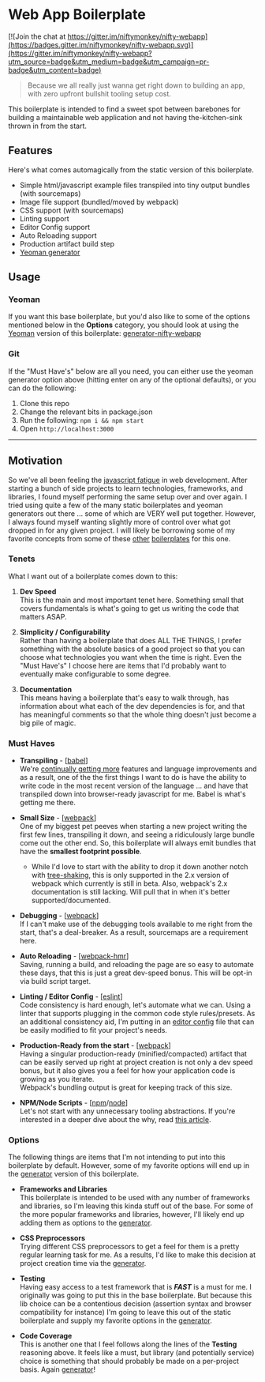 # Web App Boilerplate

[![Join the chat at https://gitter.im/niftymonkey/nifty-webapp](https://badges.gitter.im/niftymonkey/nifty-webapp.svg)](https://gitter.im/niftymonkey/nifty-webapp?utm_source=badge&utm_medium=badge&utm_campaign=pr-badge&utm_content=badge)
  
> Because we all really just wanna get right down to building an app, with zero upfront bullshit tooling setup cost.  

This boilerplate is intended to find a sweet spot between barebones for building a maintainable web application 
and not having the-kitchen-sink thrown in from the start.
   
## Features
Here's what comes automagically from the static version of this boilerplate.

- Simple html/javascript example files transpiled into tiny output bundles (with sourcemaps)  
- Image file support (bundled/moved by webpack)  
- CSS support (with sourcemaps)  
- Linting support  
- Editor Config support  
- Auto Reloading support  
- Production artifact build step  
- [Yeoman generator][nwa-generator]
  
  
## Usage

### Yeoman
If you want this base boilerplate, but you'd also like to some of the options mentioned below in the **Options** 
category, you should look at using the [Yeoman][yo] version of this boilerplate:  [generator-nifty-webapp][nwa-generator]

### Git
If the "Must Have's" below are all you need, you can either use the yeoman generator option above (hitting enter on any
of the optional defaults), or you can do the following:

1. Clone this repo
2. Change the relevant bits in package.json
3. Run the following: `npm i && npm start`
4. Open `http://localhost:3000`

  
---------------------------------------


## Motivation
So we've all been feeling the [javascript fatigue][js-fatigue] in web development.  After starting a bunch of side 
projects to learn technologies, frameworks, and libraries, I found myself performing the same setup over and over again. 
I tried using quite a few of the many static boilerplates and yeoman generators out there ... some of which are VERY 
well put together. However, I always found myself wanting slightly more of control over what got dropped in for any 
given project.  I will likely be borrowing some of my favorite concepts from some of these [other][react-slingshot] 
[boilerplates][rrsk] for this one.

### Tenets
What I want out of a boilerplate comes down to this:

1. **Dev Speed**  
This is the main and most important tenet here.  Something small that covers fundamentals is what's going to get us 
writing the code that matters ASAP. 
  
  
2. **Simplicity / Configurability**  
Rather than having a boilerplate that does ALL THE THINGS, I prefer something with the absolute basics of a good project
so that you can choose what technologies you want when the time is right.  Even the "Must Have's" I choose here are items 
that I'd probably want to eventually make configurable to some degree.
  
  
3. **Documentation**  
This means having a boilerplate that's easy to walk through, has information about what each of the dev dependencies
is for, and that has meaningful comments so that the whole thing doesn't just become a big pile of magic.
  
  
### Must Haves
* **Transpiling** - [[babel]]  
We're [continually getting more][tc39-ecma] features and language improvements and as a result, one of the the first 
things I want to do is have the ability to write code in the most recent version of the language ... and have that 
transpiled down into browser-ready javascript for me.  Babel is what's getting me there.
  
  
* **Small Size** - [[webpack]]  
One of my biggest pet peeves when starting a new project writing the first few lines, transpiling it down, and seeing a 
ridiculously large bundle come out the other end.  So, this boilerplate will always emit bundles that have the 
**smallest footprint possible**. 

  * While I'd love to start with the ability to drop it down another notch with [tree-shaking][tree-shaking], this is 
    only supported in the 2.x version of webpack which currently is still in beta. Also, webpack's 2.x documentation
    is still lacking.  Will pull that in when it's better supported/documented.
  
  
* **Debugging** - [[webpack]]  
If I can't make use of the debugging tools available to me right from the start, that's a deal-breaker. As a result, 
sourcemaps are a requirement here.  
  
  
* **Auto Reloading** - [[webpack-hmr]]  
Saving, running a build, and reloading the page are so easy to automate these days, that this is just a great 
dev-speed bonus.  This will be opt-in via build script target.
  
  
* **Linting / Editor Config** - [[eslint]]  
Code consistency is hard enough, let's automate what we can.  Using a linter that supports plugging in the common code 
style rules/presets.  As an additional consistency aid, I'm putting in an [editor config][ec] file that can be easily 
modified to fit your project's needs.
  
  
* **Production-Ready from the start** - [[webpack]]  
Having a singular production-ready (minified/compacted) artifact that can be easily served up right at project creation 
is not only a dev speed bonus, but it also gives you a feel for how your application code is growing as you iterate.  
Webpack's bundling output is great for keeping track of this size.  
  
  
* **NPM/Node Scripts** - [[npm][npm-scripts]/[node]]  
Let's not start with any unnecessary tooling abstractions. If you're interested in a deeper dive about the why, 
read [this article][why-npm-scripts].
  
  
### Options
The following things are items that I'm not intending to put into this boilerplate by default.  However, some of my 
favorite options will end up in the [generator][nwa-generator] version of this boilerplate.

* **Frameworks and Libraries**  
This boilerplate is intended to be used with any number of frameworks and libraries, so I'm leaving this kinda stuff out 
of the base.  For some of the more popular frameworks and libraries, however, I'll likely end up adding them as options 
to the [generator][nwa-generator].
  
  
* **CSS Preprocessors**  
Trying different CSS preprocessors to get a feel for them is a pretty regular learning task for me.  As a results, I'd 
like to make this decision at project creation time via the [generator][nwa-generator]. 
  

* **Testing**  
Having easy access to a test framework that is _**FAST**_ is a must for me.  I originally was going to put this in the 
base boilerplate. But because this lib choice can be a contentious decision (assertion syntax and browser compatibility 
for instance) I'm going to leave this out of the static boilerplate and supply my favorite options in the [generator][nwa-generator].
  
  
* **Code Coverage**  
This is another one that I feel follows along the lines of the **Testing** reasoning above.  It feels like a must, but
library (and potentially service) choice is something that should probably be made on a per-project basis.  Again 
[generator][nwa-generator]!


[js-fatigue]:      https://medium.com/@ericclemmons/javascript-fatigue-48d4011b6fc4
[react-slingshot]: https://github.com/coryhouse/react-slingshot
[rrsk]:            https://github.com/davezuko/react-redux-starter-kit
[tc39-ecma]:       https://github.com/tc39/ecma262
[tree-shaking]:    http://www.2ality.com/2015/12/webpack-tree-shaking.html
[why-npm-scripts]: https://medium.freecodecamp.com/why-i-left-gulp-and-grunt-for-npm-scripts-3d6853dd22b8
[hmr]:             https://webpack.github.io/docs/hot-module-replacement-with-webpack.html
[babel]:           https://babeljs.io/
[webpack]:         http://webpack.github.io/
[webpack-hmr]:     https://webpack.github.io/docs/hot-module-replacement-with-webpack.html
[eslint]:          http://eslint.org/
[npm-scripts]:     https://docs.npmjs.com/misc/scripts
[node]:            https://nodejs.org/en/
[ec]:              http://editorconfig.org/
[yo]:              https://github.com/yeoman/yo
[nwa-generator]:   https://github.com/niftymonkey/generator-nifty-webapp

